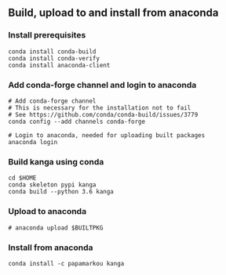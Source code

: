 ## Build, upload to and install from anaconda

### Install prerequisites
```
conda install conda-build
conda install conda-verify
conda install anaconda-client
```

### Add conda-forge channel and login to anaconda
```
# Add conda-forge channel
# This is necessary for the installation not to fail
# See https://github.com/conda/conda-build/issues/3779
conda config --add channels conda-forge

# Login to anaconda, needed for uploading built packages
anaconda login
```

### Build kanga using conda
```
cd $HOME
conda skeleton pypi kanga
conda build --python 3.6 kanga
```

### Upload to anaconda
```
# anaconda upload $BUILTPKG
```

### Install from anaconda
```
conda install -c papamarkou kanga
```
